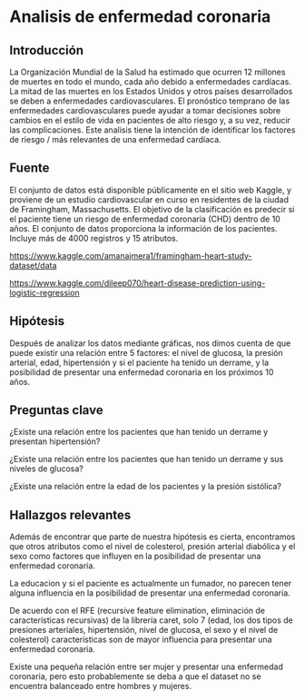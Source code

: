 # Analisis de enfermedad coronaria

## Introducción

La Organización Mundial de la Salud ha estimado que ocurren 12 millones de muertes en todo el mundo, cada año debido a enfermedades cardíacas. La mitad de las muertes en los Estados Unidos y otros países desarrollados se deben a enfermedades cardiovasculares. El pronóstico temprano de las enfermedades cardiovasculares puede ayudar a tomar decisiones sobre cambios en el estilo de vida en pacientes de alto riesgo y, a su vez, reducir las complicaciones. Este analisis tiene la intención de identificar los factores de riesgo / más relevantes de una enfermedad cardíaca.



## Fuente

El conjunto de datos está disponible públicamente en el sitio web Kaggle, y proviene de un estudio cardiovascular en curso en residentes de la ciudad de Framingham, Massachusetts. El objetivo de la clasificación es predecir si el paciente tiene un riesgo de enfermedad coronaria (CHD) dentro de 10 años. El conjunto de datos proporciona la información de los pacientes. Incluye más de 4000 registros y 15 atributos.

https://www.kaggle.com/amanajmera1/framingham-heart-study-dataset/data

https://www.kaggle.com/dileep070/heart-disease-prediction-using-logistic-regression



## Hipótesis

Después de analizar los datos mediante gráficas, nos dimos cuenta de que puede existir una relación entre 5 factores: el nivel de glucosa, la presión arterial, edad, hipertensión y si el paciente ha tenido un derrame, y la posibilidad de presentar una enfermedad coronaria en los próximos 10 años.



## Preguntas clave

¿Existe una relación entre los pacientes que han tenido un derrame y presentan hipertensión?

¿Existe una relación entre los pacientes que han tenido un derrame y sus niveles de glucosa?

¿Existe una relación entre la edad de los pacientes y la presión sistólica?



## Hallazgos relevantes

Además de encontrar que parte de nuestra hipótesis es cierta, encontramos que otros atributos como el nivel de colesterol, presión arterial diabólica y el sexo como factores que influyen en la posibilidad de presentar una enfermedad coronaria.

La educacion y si el paciente es actualmente un fumador, no parecen tener alguna influencia en la posibilidad de presentar una enfermedad coronaria.

De acuerdo con el RFE (recursive feature elimination, eliminación de características recursivas) de la librería caret,  solo 7 (edad, los dos tipos de presiones arteriales, hipertensión, nivel de glucosa, el sexo y el nivel de colesterol) características son de mayor influencia para presentar una enfermedad coronaria.

Existe  una pequeña relación entre ser mujer y presentar una enfermedad coronaria, pero esto probablemente se deba a que el dataset no se encuentra balanceado entre hombres  y mujeres.